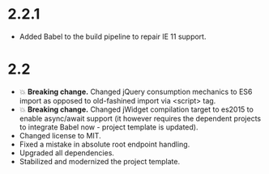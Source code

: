 # 2.2.1

* Added Babel to the build pipeline to repair IE 11 support.

# 2.2

* :boom: **Breaking change.** Changed jQuery consumption mechanics to ES6 import as opposed to old-fashined import via
&lt;script&gt; tag.
* :boom: **Breaking change.** Changed jWidget compilation target to es2015 to enable async/await support (it however requires the dependent
projects to integrate Babel now - project template is updated).
* Changed license to MIT.
* Fixed a mistake in absolute root endpoint handling.
* Upgraded all dependencies.
* Stabilized and modernized the project template.
